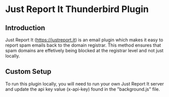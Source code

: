 # Just Report It Thunderbird Plugin

## Introduction ##

Just Report It (<https://justreport.it>) is an email plugin which makes it easy to report spam emails back to the domain registrar. This method ensures that spam domains are effetively being blocked at the registrar level and not just locally.

## Custom Setup ##

To run this plugin locally, you will need to run your own Just Report It server and update the api key value (x-api-key) found in the "background.js" file.